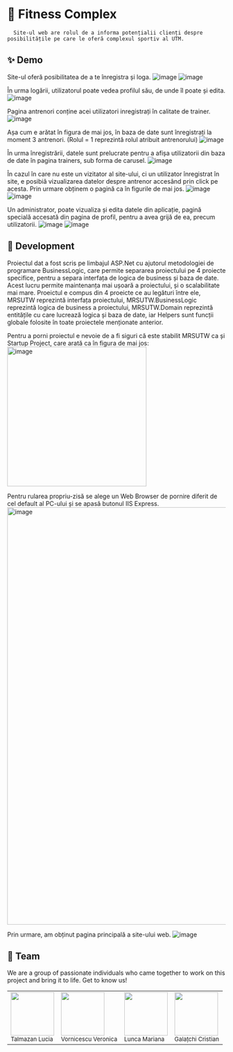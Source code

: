 # 💪 Fitness Complex
      Site-ul web are rolul de a informa potențialii clienți despre posibilitățile pe care le oferă complexul sportiv al UTM.
      
## ✨ Demo
  Site-ul oferă posibilitatea de a te înregistra și loga.
  ![image](https://github.com/TalmazanLucia/Proiect_mrsutw/assets/100832810/eb6f4305-fe73-4c0d-8d1d-e05e8b5b0f7c)
  ![image](https://github.com/TalmazanLucia/Proiect_mrsutw/assets/100832810/98fcd874-f7ef-4655-800c-461d3d6f3b82)
  
  În urma logării, utilizatorul poate vedea profilul său, de unde îl poate și edita.
  ![image](https://github.com/TalmazanLucia/Proiect_mrsutw/assets/100832810/031d13ae-f9a1-4cf7-a474-d57018bd0388)
  
  Pagina antrenori conține acei utilizatori inregistrați în calitate de trainer.
  ![image](https://github.com/TalmazanLucia/Proiect_mrsutw/assets/124093437/ff583800-0603-4568-ae5f-54c4765c99d3)

  Așa cum e arătat în figura de mai jos, în baza de date sunt înregistrați la moment 3 antrenori. (Rolul = 1 reprezintă rolul atribuit antrenorului)
  ![image](https://github.com/TalmazanLucia/Proiect_mrsutw/assets/124093437/871df14c-d8de-41d8-8c76-260e623418c7)

  În urma înregistrării, datele sunt prelucrate pentru a afișa utilizatorii din baza de date în pagina trainers, sub forma de carusel.
   ![image](https://github.com/TalmazanLucia/Proiect_mrsutw/assets/124093437/af7eb6b0-e2b5-4768-abfd-1d7acaf83994)

  În cazul în care nu este un vizitator al site-ului, ci un utilizator înregistrat în site, e posibiă vizualizarea datelor despre antrenor accesând prin click pe acesta. Prin urmare obținem o pagină ca în figurile de mai jos.
  ![image](https://github.com/TalmazanLucia/Proiect_mrsutw/assets/124093437/aab4cf96-8709-4f8f-87e7-d652a031fbb4)
  ![image](https://github.com/TalmazanLucia/Proiect_mrsutw/assets/124093437/0a054085-2291-41dc-8d18-c78b3c7ce4fa)

   Un administrator, poate vizualiza și edita datele din aplicație, pagină specială accesată din pagina de profil, pentru a avea grijă de ea, precum utilizatorii.
   ![image](https://github.com/TalmazanLucia/Proiect_mrsutw/assets/100832810/3aa726a4-8a18-4458-9e67-2039f89cce25)
   ![image](https://github.com/TalmazanLucia/Proiect_mrsutw/assets/100832810/a0c74641-f390-4d28-b912-aa38758f76b6)

## 🚀 Development
Proiectul dat a fost scris pe limbajul ASP.Net cu ajutorul metodologiei de programare BusinessLogic, care permite separarea proiectului pe 4 proiecte specifice, pentru a separa interfața de logica de business și baza de date. Acest lucru permite maintenanța mai ușoară a proiectului, și o scalabilitate mai mare. Proeictul e compus din 4 proeicte ce au legături între ele, MRSUTW reprezintă interfața proiectului, MRSUTW.BusinessLogic reprezintă logica de business a proiectului, MRSUTW.Domain reprezintă entitățile cu care lucrează logica și baza de date, iar Helpers sunt funcții globale folosite în toate proiectele menționate anterior.

Pentru a porni proiectul e nevoie de a fi siguri că este stabilit MRSUTW ca și Startup Project, care arată ca în figura de mai jos:
<img width="321" alt="image" src="https://github.com/TalmazanLucia/Proiect_mrsutw/assets/124093437/d4b85972-5a19-4ece-b821-f0543ccfff40">

Pentru rularea propriu-zisă se alege un Web Browser de pornire diferit de cel default al PC-ului și se apasă butonul IIS Express.
<img width="960" alt="image" src="https://github.com/TalmazanLucia/Proiect_mrsutw/assets/124093437/f105d00d-9324-4306-bd24-bec8d42414bc">

Prin urmare, am obținut pagina principală a site-ului web.
![image](https://github.com/TalmazanLucia/Proiect_mrsutw/assets/124093437/d02a4212-9e29-4f45-b2ea-39180c76ddce)

## 🤝 Team
We are a group of passionate individuals who came together to work on this project and bring it to life. Get to know us!

<table>
  <tr>
    <td><img src="https://github.com/TalmazanLucia.png" width="100px;"/><br /><sub><ahref="https://github.com/TalmazanLucia">Talmazan Lucia</a></sub></td>
    <td><img src="https://github.com/VeronicaaV.png" width="100px;"/><br /><sub><ahref="https://github.com/VeronicaaV">Vornicescu Veronica</a></sub></td>
    <td><img src="https://github.com/MarianaLn.png" width="100px;"/><br /><sub><ahref="https://github.com/MarianaLn">Lunca Mariana</a></sub></td>
    <td><img src="https://github.com/Kr15tIan.png" width="100px;"/><br /><sub><ahref="https://github.com/Kr15tIan">Galațchi Cristian</a></sub></td>
  </tr>
</table>

